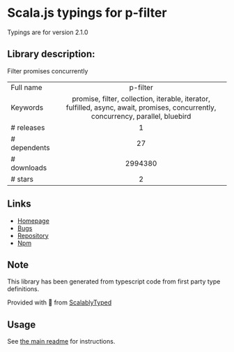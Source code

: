 
# Scala.js typings for p-filter

Typings are for version 2.1.0

## Library description:
Filter promises concurrently

|                    |                 |
| ------------------ | :-------------: |
| Full name          | p-filter |
| Keywords           | promise, filter, collection, iterable, iterator, fulfilled, async, await, promises, concurrently, concurrency, parallel, bluebird |
| # releases         | 1 |
| # dependents       | 27 |
| # downloads        | 2994380 |
| # stars            | 2 |

## Links
- [Homepage](https://github.com/sindresorhus/p-filter#readme)
- [Bugs](https://github.com/sindresorhus/p-filter/issues)
- [Repository](https://github.com/sindresorhus/p-filter)
- [Npm](https://www.npmjs.com/package/p-filter)
    


## Note
This library has been generated from typescript code from first party type definitions.

Provided with :purple_heart: from [ScalablyTyped](https://github.com/oyvindberg/ScalablyTyped)

## Usage
See [the main readme](../../readme.md) for instructions.


